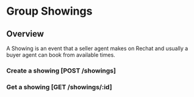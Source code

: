 # Group Showings

## Overview
A Showing is an event that a seller agent makes on Rechat and usually a buyer
agent can book from available times.

### Create a showing [POST /showings]
<!-- include(tests/showing/create.md) -->

### Get a showing [GET /showings/:id]
<!-- include(tests/showing/create.md) -->
